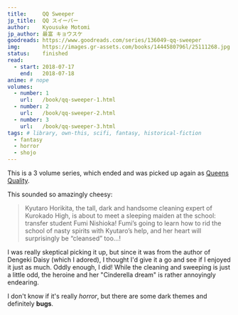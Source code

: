 ```yaml
---
title:     QQ Sweeper
jp_title:  QQ スイーパー
author:    Kyousuke Motomi
jp_author: 最富 キョウスケ
goodreads: https://www.goodreads.com/series/136049-qq-sweeper
img:       https://images.gr-assets.com/books/1444580796l/25111268.jpg
status:    finished
read:
  - start: 2018-07-17 
    end:   2018-07-18
anime: # nope
volumes: 
  - number: 1
    url:   /book/qq-sweeper-1.html
  - number: 2
    url:   /book/qq-sweeper-2.html
  - number: 3
    url:   /book/qq-sweeper-3.html
tags: # library, own-this, scifi, fantasy, historical-fiction
  - fantasy
  - horror
  - shojo
---
```


This is a 3 volume series, which ended and was picked up again as [Queens Quality](/manga/queens-quality.html).

This sounded so amazingly cheesy:

> Kyutaro Horikita, the tall, dark and handsome cleaning expert of Kurokado High, is about to meet a sleeping maiden at the school: transfer student Fumi Nishioka! Fumi’s going to learn how to rid the school of nasty spirits with Kyutaro’s help, and her heart will surprisingly be “cleansed” too…!

I was really skeptical picking it up, but since it was from the author of Dengeki Daisy (which I adored), I thought I'd give it a go and see if I enjoyed it just as much. Oddly enough, I did! While the cleaning and sweeping is just a little odd, the heroine and her "Cinderella dream" is rather annoyingly endearing.

I don't know if it's really *horror*, but there are some dark themes and definitely __bugs__.